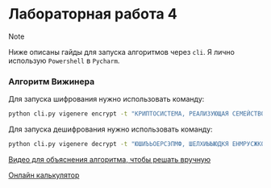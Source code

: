 # Лабораторная работа 4

> [!NOTE]
> Ниже описаны гайды для запуска алгоритмов через `cli`. Я лично использую `Powershell` в `Pycharm`. 

### Алгоритм Вижинера

Для запуска шифрования нужно использовать команду: 

```bash
python cli.py vigenere encrypt -t "КРИПТОСИСТЕМА, РЕАЛИЗУЮЩАЯ СЕМЕЙСТВО КРИПТОГРАФИЧЕСКИХ ПРЕОБРАЗОВАНИЙ, ОБЫЧНО ЯВЛЯЕТСЯ ОТКРЫТОЙ СИСТЕМОЙ" -k "ФИАЛКА"
```

Для запуска дешифрования нужно использовать команду: 

```bash
python cli.py vigenere decrypt -t "ЮШИЪЬОЕРСЭПМФ, ШЕЛХИЫЫЮДКЯ ЕНМРУСЖКО ХЪИГЪООЪАИРЧРЫКЬЭ ПЫПОХШАТШВФХИФ, ШБПЯНЩ ЙВЯЗЕЭЫЯ ВЪКЫЕТВС СУЫТЩФОФ" -k "ФИАЛКА"
```

[Видео для объяснения алгоритма, чтобы решать вручную](https://youtu.be/KST4bGAH-8Y?si=qe4aim9KgFCZBXqa)

[Онлайн калькулятор](https://findh.org/5076-shifr-vizhenera-onlajn.html)